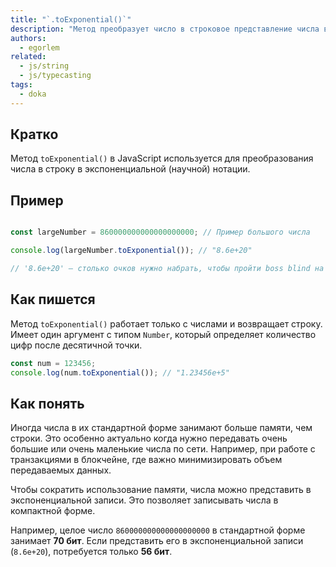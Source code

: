 ```yaml
---
title: "`.toExponential()`"
description: "Метод преобразует число в строковое представление числа в экспоненциальной записи"
authors:
  - egorlem
related:
  - js/string
  - js/typecasting
tags:
  - doka
---
```


## Кратко

Метод `toExponential()` в JavaScript используется для преобразования числа в строку в экспоненциальной (научной) нотации.

## Пример

```js

const largeNumber = 860000000000000000000; // Пример большого числа

console.log(largeNumber.toExponential()); // "8.6e+20"

// '8.6e+20' — столько очков нужно набрать, чтобы пройти boss blind на Ante 16 в игре Balatro.

```

## Как пишется

Метод `toExponential()` работает только с числами и возвращает строку. Имеет один аргумент с типом `Number`, который определяет количество цифр после десятичной точки.

```js
const num = 123456;
console.log(num.toExponential()); // "1.23456e+5"
```
## Как понять

Иногда числа в их стандартной форме занимают больше памяти, чем строки. Это особенно актуально когда нужно передавать очень большие или очень маленькие числа по сети. Например, при работе с транзакциями в блокчейне, где важно минимизировать объем передаваемых данных.

Чтобы сократить использование памяти, числа можно представить в экспоненциальной записи. Это позволяет записывать числа в компактной форме.

Например, целое число `860000000000000000000` в стандартной форме занимает **70 бит**. Если представить его в экспоненциальной записи (`8.6e+20`), потребуется только **56 бит**.
